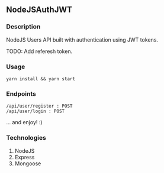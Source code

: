 ## NodeJSAuthJWT

### Description

NodeJS Users API built with authentication using JWT tokens.

TODO: Add referesh token.

### Usage

```
yarn install && yarn start
```

### Endpoints

```
/api/user/register : POST
/api/user/login : POST
```

... and enjoy! :)

### Technologies

1. NodeJS
2. Express
3. Mongoose

